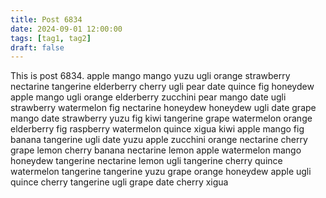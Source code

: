 ```yaml
---
title: Post 6834
date: 2024-09-01 12:00:00
tags: [tag1, tag2]
draft: false
---
```

This is post 6834.
apple
mango
mango
yuzu
ugli
orange
strawberry
nectarine
tangerine
elderberry
cherry
ugli
pear
date
quince
fig
honeydew
apple
mango
ugli
orange
elderberry
zucchini
pear
mango
date
ugli
strawberry
watermelon
fig
nectarine
honeydew
honeydew
ugli
date
grape
mango
date
strawberry
yuzu
fig
kiwi
tangerine
grape
watermelon
orange
elderberry
fig
raspberry
watermelon
quince
xigua
kiwi
apple
mango
fig
banana
tangerine
ugli
date
yuzu
apple
zucchini
orange
nectarine
cherry
grape
lemon
cherry
banana
nectarine
lemon
apple
watermelon
mango
honeydew
tangerine
nectarine
lemon
ugli
tangerine
cherry
quince
watermelon
tangerine
tangerine
yuzu
grape
orange
honeydew
apple
ugli
quince
cherry
tangerine
ugli
grape
date
cherry
xigua
